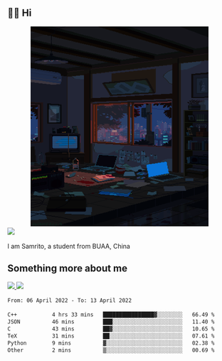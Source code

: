## 👋🏻 Hi

<div align="center">
<img alt="GIF" src="https://github.com/xiangsam/xiangsam/blob/271390e4ab50820a4594e3cb94b7ffaa6293de72/0_0EUAvTumWsRa2k6F.gif" width=400 height=450/>
</div>

<a href="https://github.com/xiangsam">
  <img src="https://komarev.com/ghpvc/?username=xiangsam&style=flat-square" />
</a>

I am Samrito, a student from BUAA, China


## Something more about me
<a href="https://github.com/xiangsam">
  <img src="https://github-readme-stats.vercel.app/api?username=xiangsam&show_icons=true&hide_border=true" />
</a>


<a href="https://github.com/xiangsam">
  <img src="https://github-readme-stats.vercel.app/api/top-langs/?username=xiangsam&layout=compact" />
</a>

<!--START_SECTION:waka-->

```text
From: 06 April 2022 - To: 13 April 2022

C++           4 hrs 33 mins   ████████████████▓░░░░░░░░   66.49 %
JSON          46 mins         ███░░░░░░░░░░░░░░░░░░░░░░   11.40 %
C             43 mins         ██▓░░░░░░░░░░░░░░░░░░░░░░   10.65 %
TeX           31 mins         ██░░░░░░░░░░░░░░░░░░░░░░░   07.61 %
Python        9 mins          ▓░░░░░░░░░░░░░░░░░░░░░░░░   02.38 %
Other         2 mins          ▒░░░░░░░░░░░░░░░░░░░░░░░░   00.69 %
```

<!--END_SECTION:waka-->

<!---
xiangsam/xiangsam is a ✨ special ✨ repository because its `README.md` (this file) appears on your GitHub profile.
You can click the Preview link to take a look at your changes.
--->
